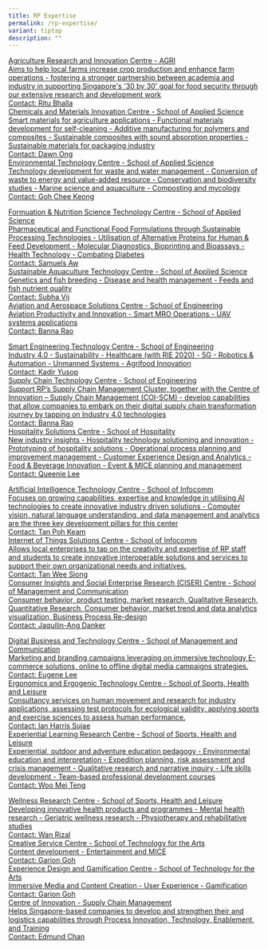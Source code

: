```yaml
---
title: RP Expertise
permalink: /rp-expertise/
variant: tiptap
description: ""
---
```

<p></p>
<div class="isomer-card-grid"><a rel="noopener noreferrer nofollow" href="Mailto: ritu_bhalla@rp.edu.sg" class="isomer-card"><div class="isomer-card-body"><div class="isomer-card-title">Agriculture Research and Innovation Centre - AGRI</div><div class="isomer-card-description">Aims to help local farms increase crop production and enhance farm operations - fostering a stronger partnership between academia and industry in supporting Singapore's '30 by 30' goal for food security through our extensive research and development work</div><div class="isomer-card-link">Contact: Ritu Bhalla</div></div></a>
<a rel="noopener noreferrer nofollow" href="Mailto:dawn_ong@rp.edu.sg" class="isomer-card">
<div class="isomer-card-body">
<div class="isomer-card-title">Chemicals and Materials Innovation Centre - School of Applied Science</div>
<div class="isomer-card-description">Smart materials for agriculture applications - Functional materials development
for self-cleaning - Additive manufacturing for polymers and composites
- Sustainable composites with sound absorption properties - Sustainable
materials for packaging industry</div>
<div class="isomer-card-link">Contact: Dawn Ong</div>
</div>
</a><a rel="noopener noreferrer nofollow" href="Mailto:goh_chee_keong@rp.edu.sg" class="isomer-card"><div class="isomer-card-body"><div class="isomer-card-title">Environmental Technology Centre - School of Applied Science</div><div class="isomer-card-description">Technology development for waste and water management - Conversion of waste to energy and value-added resource - Conservation and biodiversity studies - Marine science and aquaculture - Composting and mycology</div><div class="isomer-card-link">Contact: Goh Chee Keong</div></div></a>
</div>
<p></p>
<div class="isomer-card-grid"><a rel="noopener noreferrer nofollow" href="Mailto:samuel_aw@rp.edu.sg" class="isomer-card"><div class="isomer-card-body"><div class="isomer-card-title">Formuation &amp; Nutrition Science Technology Centre - School of Applied Science</div><div class="isomer-card-description">Pharmaceutical and Functional Food Formulations through Sustainable Processing Technologies - Utilisation of Alternative Proteins for Human &amp; Feed Development - Molecular Diagnostics, Bioprinting and Bioassays - Health Technology - Combating Diabetes</div><div class="isomer-card-link">Contact: Samuels Aw</div></div></a>
<a rel="noopener noreferrer nofollow" href="Mailto:shubha_vij@rp.edu.sg" class="isomer-card">
<div class="isomer-card-body">
<div class="isomer-card-title">Sustainable Aquaculture Technology Centre - School of Applied Science</div>
<div class="isomer-card-description">Genetics and fish breeding - Disease and health management - Feeds and
fish nutrient quality</div>
<div class="isomer-card-link">Contact: Subha Vij</div>
</div>
</a><a rel="noopener noreferrer nofollow" href="Mailto:banna_rao@rp.edu.sg" class="isomer-card"><div class="isomer-card-body"><div class="isomer-card-title">Aviation and Aerospace Solutions Centre - School of Engineering</div><div class="isomer-card-description">Aviation Productivity and Innovation - Smart MRO Operations - UAV systems applications</div><div class="isomer-card-link">Contact: Banna Rao</div></div></a>
</div>
<p></p>
<div class="isomer-card-grid"><a rel="noopener noreferrer nofollow" href="Mailto:kadir_yusop@rp.edu.sg" class="isomer-card"><div class="isomer-card-body"><div class="isomer-card-title">Smart Engineering Technology Centre - School of Engineering</div><div class="isomer-card-description">Industry 4.0 - Sustainability - Healthcare (with RIE 2020) - 5G - Robotics &amp; Automation - Unmanned Systems - Agrifood Innovation</div><div class="isomer-card-link">Contact: Kadir Yusop</div></div></a>
<a rel="noopener noreferrer nofollow" href="Mailto:banna_rao@rp.edu.sg" class="isomer-card">
<div class="isomer-card-body">
<div class="isomer-card-title">Supply Chain Technology Centre - School of Engineering</div>
<div class="isomer-card-description">Support RP’s Supply Chain Management Cluster, together with the Centre
of Innovation – Supply Chain Management (COI-SCM) - develop capabilities
that allow companies to embark on their digital supply chain transformation
journey by tapping on Industry 4.0 technologies</div>
<div class="isomer-card-link">Contact: Banna Rao</div>
</div>
</a><a rel="noopener noreferrer nofollow" href="Mailto:queenie_lee@rp.edu.sg" class="isomer-card"><div class="isomer-card-body"><div class="isomer-card-title">Hospitality Solutions Centre - School of Hospitality</div><div class="isomer-card-description">New industry insights - Hospitality technology solutioning and innovation - Prototyping of hospitality solutions - Operational process planning and improvement management - Customer Experience Design and Analytics - Food &amp; Beverage Innovation - Event &amp; MICE planning and management</div><div class="isomer-card-link">Contact: Queenie Lee</div></div></a>
</div>
<p></p>
<div class="isomer-card-grid"><a rel="noopener noreferrer nofollow" href="Mailto: tan_poh_keam@RP.EDU.SG" class="isomer-card"><div class="isomer-card-body"><div class="isomer-card-title">Artificial Intelligence Technology Centre - School of Infocomm</div><div class="isomer-card-description">Focuses on growing capabilities, expertise and knowledge in utilising AI technologies to create innovative industry driven solutions - Computer vision, natural language understanding, and data management and analytics are the three key development pillars for this center</div><div class="isomer-card-link">Contact: Tan Poh Keam</div></div></a>
<a rel="noopener noreferrer nofollow" href="Mailto: tan_wee_siong@rp.edu.sg" class="isomer-card">
<div class="isomer-card-body">
<div class="isomer-card-title">Internet of Things Solutions Centre - School of Infocomm</div>
<div class="isomer-card-description">Allows local enterprises to tap on the creativity and expertise of RP
staff and students to create innovative interoperable solutions and services
to support their own organizational needs and initiatives.</div>
<div class="isomer-card-link">Contact: Tan Wee Siong</div>
</div>
</a><a rel="noopener noreferrer nofollow" href="Mailto:jaquilin_ang_danker@rp.edu.sg" class="isomer-card"><div class="isomer-card-body"><div class="isomer-card-title">Consumer Insights and Social Enterprise Research (CISER) Centre - School of Management and Communication</div><div class="isomer-card-description">Consumer behavior, product testing, market research, Qualitative Research, Quantitative Research, Consumer behavior, market trend and data analytics visualization, Business Process Re-design</div><div class="isomer-card-link">Contact: Jaquilin-Ang Danker</div></div></a>
</div>
<p></p>
<div class="isomer-card-grid"><a rel="noopener noreferrer nofollow" href="Mailto:eugene_lee@rp.edu.sg" class="isomer-card"><div class="isomer-card-body"><div class="isomer-card-title">Digital Business and Technology Centre - School of Management and Communication</div><div class="isomer-card-description">Marketing and branding campaigns leveraging on immersive technology E-commerce solutions, online to offline digital media campaigns strategies.</div><div class="isomer-card-link">Contact: Eugene Lee</div></div></a>
<a rel="noopener noreferrer nofollow" href="Mailto: ian_harris_sujae@rp.edu.sg" class="isomer-card">
<div class="isomer-card-body">
<div class="isomer-card-title">Ergonomics and Ergogenic Technology Centre - School of Sports, Health
and Leisure</div>
<div class="isomer-card-description">Consultancy services on human movement and research for industry applications,
assessing test protocols for ecological validity, applying sports and exercise
sciences to assess human performance.</div>
<div class="isomer-card-link">Contact: Ian Harris Sujae</div>
</div>
</a><a rel="noopener noreferrer nofollow" href="Mailto:woo_mei_teng@rp.edu.sg" class="isomer-card"><div class="isomer-card-body"><div class="isomer-card-title">Experiential Learning Research Centre - School of Sports, Health and Leisure</div><div class="isomer-card-description">Experiential, outdoor and adventure education pedagogy - Environmental education and interpretation - Expedition planning, risk assessment and crisis management - Qualitative research and narrative inquiry - Life skills development - Team-based professional development courses</div><div class="isomer-card-link">Contact: Woo Mei Teng</div></div></a>
</div>
<p></p>
<div class="isomer-card-grid"><a rel="noopener noreferrer nofollow" href="Mailto:wan_rizal2@RP.EDU.SG" class="isomer-card"><div class="isomer-card-body"><div class="isomer-card-title">Wellness Research Centre - School of Sports, Health and Leisure</div><div class="isomer-card-description">Developing innovative health products and programmes - Mental health research - Geriatric wellness research - Physiotherapy and rehabilitative studies</div><div class="isomer-card-link">Contact: Wan Rizal</div></div></a>
<a rel="noopener noreferrer nofollow" href="Mailto:garion_goh@rp.edu.sg" class="isomer-card">
<div class="isomer-card-body">
<div class="isomer-card-title">Creative Service Centre - School of Technology for the Arts</div>
<div class="isomer-card-description">Content development - Entertainment and MICE</div>
<div class="isomer-card-link">Contact: Garion Goh</div>
</div>
</a><a rel="noopener noreferrer nofollow" href="Mailto:garion_goh@rp.edu.sg" class="isomer-card"><div class="isomer-card-body"><div class="isomer-card-title">Experience Design and Gamification Centre - School of Technology for the Arts</div><div class="isomer-card-description">Immersive Media and Content Creation - User Experience - Gamification</div><div class="isomer-card-link">Contact: Garion Goh</div></div></a>
<a rel="noopener noreferrer nofollow" href="Mailto:edmund_chan@rp.edu.sg" class="isomer-card">
<div class="isomer-card-body">
<div class="isomer-card-title">Centre of Innovation - Supply Chain Management</div>
<div class="isomer-card-description">Helps Singapore-based companies to develop and strengthen their and logistics
capabilities through Process Innovation, Technology, Enablement, and Training</div>
<div class="isomer-card-link">Contact: Edmund Chan</div>
</div>
</a>
</div>
<p></p>